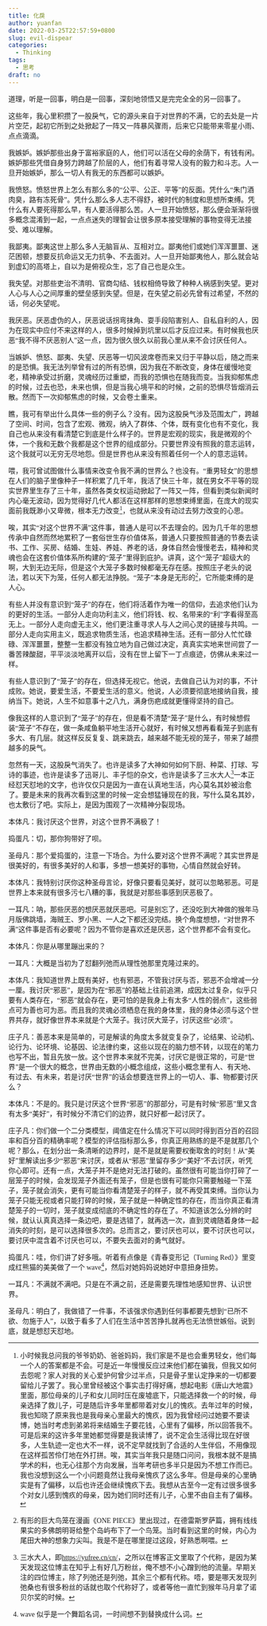 ```yaml
---
title: 化戾
author: yuanfan
date: 2022-03-25T22:57:59+0800
slug: evil-dispear
categories:
  - Thinking
tags:
  - 思考
draft: no
---
```

<font face="微软雅黑">道理，听是一回事，明白是一回事，深刻地领悟又是完完全全的另一回事了。

<!--more-->

这些年，我心里积攒了一股戾气，它的源头来自于对世界的不满，它的去处是一片片空茫，起初它所到之处掀起了一阵又一阵暴风骤雨，后来它只能带来零星小雨、点点滴滴。

我嫉妒。嫉妒那些出身于富裕家庭的人，他们可以活在父母的余荫下，有钱有闲。嫉妒那些凭借自身努力跨越了阶层的人，他们有着寻常人没有的毅力和斗志。人一旦开始嫉妒，那么一切人有我无的东西都可以嫉妒。

我愤怒。愤怒世界上怎么有那么多的“公平、公正、平等”的反面。凭什么“朱门酒肉臭，路有冻死骨”。凭什么那么多人志不得舒，被时代的制度和思想所束缚。凭什么有人要死得那么早，有人要活得那么苦。人一旦开始愤怒，那么便会渐渐将很多概念混淆到一起，一点点迷失的理智会让很多原本接受理解的事物变得无法接受、难以理解。

我鄙夷。鄙夷这世上那么多人无脑盲从、互相对立。鄙夷他们或她们浑浑噩噩、迷茫困顿，想要反抗命运又无力抗争、不去面对。人一旦开始鄙夷他人，那么就会站到虚幻的高塔上，自以为是俯视众生，忘了自己也是众生。

我失望。对那些吏治不清明、官商勾结、钱权相倚导致了种种人祸感到失望。更对人心与人心之间厚重的壁垒感到失望。但是，在失望之前必先曾有过希望，不然的话，何必失望呢。

我厌恶。厌恶虚伪的人，厌恶说话拐弯抹角、耍手段陷害别人、自私自利的人，因为在现实中应付不来这样的人，很多时候掉到坑里以后才反应过来。有时候我也厌恶“我不得不厌恶别人”这一点，因为很久很久以前我心里从来不会讨厌任何人。

当嫉妒、愤怒、鄙夷、失望、厌恶等一切风波席卷而来又归于平静以后，随之而来的是恐惧。我无法列举曾有过的所有恐惧，因为我在不断改变，身体在缓慢地变老，精神承受过折磨，灵魂经历过重塑，而我的恐惧也在随我而变。当我抑郁焦虑的时候，过去也恐，未来也惧，但是当我心境平和的时候，之前的恐惧尽皆烟消云散。然而下一次抑郁焦虑的时候，又会卷土重来。

瞧，我可有举出什么具体一些的例子么？没有。因为这股戾气涉及范围太广，跨越了空间、时间，包含了宏观、微观，纳入了群体、个体，既有变化也有不变化，我自己也从来没有看清楚它到底是什么样子的。世界是宏观的现实，我是微观的个体，一个我和无数个我都是这个世界的组成部分。只要世界没有照我的意志运转，这个我就可以无穷无尽地怨。但是世界也从来没有照着任何一个人的意志运转。

喂，我可曾试图做什么事情来改变令我不满的世界么？也没有。“重男轻女”的思想在人们的脑子里像种子一样积累了几千年，我活了快三十年，就在男女不平等的现实世界里生存了三十年，虽然各类女权运动掀起了一阵又一阵，但看到类似新闻时内心毫无波动，因为觉得好几代人都活在这样那样的思想束缚里面，在庞大的现实面前我既渺小又卑微，根本无力改变[^1]，也就从来没有动过去努力改变的心思。

唉，其实“对这个世界不满”这件事，普通人是可以不去理会的。因为几千年的思想传承中自然而然地累积了一套俗世生存价值体系，普通人只要按照普通的节奏去读书、工作、买房、结婚、生娃、养娃、养老的话，身体自然会慢慢老去，精神和灵魂也会在这套价值体系所构建的“笼子”里得到庇护。讲真，这个“笼子”超级大的啊，大到无边无际，但是这个大笼子多数时候都毫无存在感。按照庄子老头的说法，若以天下为笼，任何人都无法挣脱。“笼子”本身是无形的[^2]，它所能束缚的是人心。

有些人并没有意识到“笼子”的存在，他们将活着作为唯一的信仰，去追求他们认为的更好的生活。一部分人走向功利主义，他们将钱、权、名带来的“利”字看得至高无上。一部分人走向虚无主义，他们更注重寻求人与人之间心灵的链接与共鸣。一部分人走向实用主义，既追求物质生活，也追求精神生活。还有一部分人忙忙碌碌、浑浑噩噩，整整一生都没有独立地为自己做过决定，真真实实地来世间尝了一番苦辣酸甜，平平淡淡地离开以后，没有在世上留下一丁点痕迹，仿佛从未来过一样。

有些人意识到了“笼子”的存在，但选择无视它。他说，去做自己认为对的事，不计成败。她说，要爱生活，不要爱生活的意义。他说，人必须要彻底地接纳自我，接纳当下。她说，人生不如意事十之八九，满身伤疤成就更懂得坚持的自己。

像我这样的人意识到了“笼子”的存在，但是看不清楚“笼子”是什么，有时候想假装“笼子”不存在，做一条咸鱼躺平地生活开心就好，有时候又想再看看笼子到底有多大、有几层。就这样反反复复、跳来跳去，越来越不能无视的笼子，带来了越攒越多的戾气。

忽然有一天，这股戾气消失了。也许是读多了大神如何如何下厨、种菜、打球、写诗的事迹，也许是读多了迅哥儿、丰子恺的杂文，也许是读多了三水大人[^3]一本正经怼天怼地的文字，也许仅仅只是因为一直在认真地生活，内心莫名其妙被治愈了。要是未来的我再次看到这里的时候一定会想猛锤现在的我，写什么莫名其妙，也太敷衍了吧。实际上，是因为围观了一次精神分裂现场。

本体凡：我讨厌这个世界，对这个世界不满极了！

捣蛋凡：切，那你狗带好了呗。

圣母凡：那个爱捣蛋的，注意一下场合。为什么要对这个世界不满呢？其实世界是很美好的，有很多美好的人和事，多想一想美好的事物，心情自然就会好转。

本体凡：我特别讨厌你这种圣母言论，好像只要看见美好，就可以忽略邪恶。可是世界上本来就有很多污七八糟的事，我就是对那些事感到厌恶极了。

一耳凡：呐，那些厌恶的想厌恶就厌恶吧。可是别忘了，还没吃到大神做的猴年马月版佛跳墙，海贼王、罗小黑、一人之下都还没完结。换个角度想想，“对世界不满”这件事是否有必要呢？因为不管你是喜欢还是厌恶，这个世界都不会有变化。

本体凡：你是从哪里蹦出来的？

一耳凡：大概是当初为了怼翻列弛而从理性弛那里克隆过来的。

本体凡：我知道世界上既有美好，也有邪恶，不管我讨厌与否，邪恶不会增减一分一厘。我讨厌“邪恶”，是因为在“邪恶”的基础上往前追溯，成因太过复杂，似乎只要有人类存在，“邪恶”就会存在，更可怕的是我身上有太多“人性的弱点”，这些弱点可为善也可为恶。而且我的灵魂必须栖息在我的身体里，我的身体必须与这个世界共存，就好像世界本来就是个大笼子。我讨厌大笼子，讨厌这些“必须”。

庄子凡：善恶本来是简单的，可是解读的角度太多就变复杂了，论结果、论动机、论行为、论环境、论基因、论法律约束，这些以现在的脑力想不转，以现在的笔力也写不出，暂且先放一放。这个世界本来就不完美，讨厌它是很正常的，可是“世界”是一个很大的概念，世界由无数的小概念组成，这些小概念里有人、有天地、有过去、有未来，若是讨厌“世界”的话会想要连世界上的一切人、事、物都要讨厌么？

本体凡：不是的。我只是讨厌这个世界“邪恶”的那部分，可是有时候“邪恶”里又含有太多“美好”，有时候分不清它们的边界，就只好都一起讨厌了。

庄子凡：你们做一个二分类模型，阈值定在什么情况下可以同时得到百分百的召回率和百分百的精确率呢？模型的评估指标那么多，你真正用熟练的是不是就那几个呢？那么，在划分出一条清晰的边界时，是不是就是需要权衡取舍的时刻！从“美好”里解读出多少“邪恶”来讨厌，或者从“邪恶”里留存多少“美好”不去讨厌，听凭你心即可。还有一点，大笼子并不是绝对无法打破的。虽然很有可能当你打碎了一层笼子的时候，会发现笼子外面还有笼子，但是也很有可能你只需要触碰一下笼子，笼子就会消失，更有可能当你看清楚笼子的样子，就不再受其束缚。当你认为笼子只能无视或者只能打碎的时候，笼子就是一种确定性的存在，而当你真正看清楚笼子的一切时，笼子就变成彻底的不确定性的存在了。不知道该怎么分辨的时候，就认认真真选择一条边吧，要是选错了，就再选一次，直到灵魂随着身体一起消失的时刻，是可以选择很多次的。总而言之，要讨厌也可以，要不讨厌也可以，要讨厌中混含着不讨厌也可以，不要失去面对的勇气就好。

捣蛋凡：哇，你们讲了好多哦。听着有点像是《青春变形记（Turning Red）》里变成红熊猫的美美做了一个 wave[^4]，然后对她妈妈说她好中意扭身扭势。

一耳凡：不满就不满吧。只是在不满之前，还是需要先理性地感知世界、认识世界。

圣母凡：明白了，我做错了一件事，不该强求你遇到任何事都要先想到“已所不欲、勿施于人”，以致于看多了人们在生活中苦苦挣扎就再也无法愤世嫉俗。说到底，就是想怼天怼地。

[^1]:小时候我总问我的爷爷奶奶、爸爸妈妈，我们家是不是也会重男轻女，他们每一个人的答案都是不会。可是近一年慢慢反应过来他们都在骗我，但我又如何去怨呢？家人对我的关心爱护何曾少过半点，只是骨子里认定挣来的一切都要留给儿子罢了。我心里曾经被这个事实击打得好痛，想起电影《唐山大地震》里面，那位母亲的儿子和女儿同时压在废墟底下，只能选择救一个的时候，母亲选择了救儿子，可是随后许多年里都带着对女儿的愧疚。去年过年的时候，我也知晓了原来我也是我母亲心里最大的愧疚，因为我曾经问过她要不要读博，她当时考虑到弟弟将来结婚生子要花钱，心里有了偏移，所以回答我不。可是后来的这许多年里她都觉得要是我读博了，说不定会生活得比现在好很多，人生轨迹一定也大不一样，说不定早就找到了合适的人生伴侣，不用像现在这样孤苦伶仃地在外打拼。唉，其实当年我只是随口问问，我根本就不是搞学术的料，也无心往那个方向发展，当年考研也多半只是因为不想工作而已。我也没想到这么一个小问题竟然让我母亲愧疚了这么多年。但是母亲的心里确实是有了偏移，以后也许还会继续愧疚下去。我想从古至今一定有过很多很多个对女儿感到愧疚的母亲，因为她们同时还有儿子，心里不由自主有了偏移。

[^2]:有形的巨大鸟笼在漫画《ONE PIECE》里出现过，在德雷斯罗萨篇，拥有线线果实的多佛朗明哥给整个岛屿布下了一个鸟笼。当时看到这里的时候，内心为尾田大神的想象力尖叫。我是不是在哪里提过这段，好熟悉啊喂。

[^3]:三水大人，即<https://yufree.cn/cn/>，之所以在博客正文里取了个代称，是因为某天发现这位博主在知乎上有好几万粉丝，俺不想不小心蹭到他的流量。早期关注的四位博主，除了列弛还是列弛，其余三个都有代称。唔，要是哪天发现列弛桑也有很多粉丝的话就也取个代称好了，或者等他一直忙到猴年马月拿了诺贝尔奖的时候。

[^4]:wave 似乎是一个舞蹈名词，一时间想不到替换成什么词。